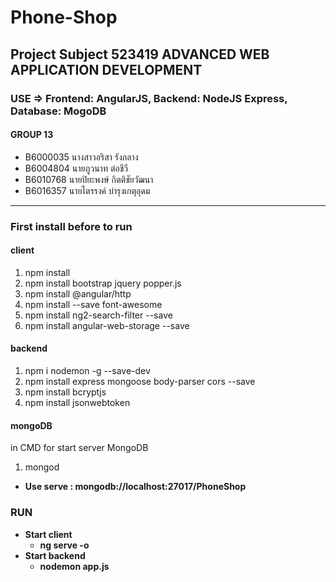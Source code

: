 # Phone-Shop
##  Project Subject 523419	ADVANCED WEB APPLICATION DEVELOPMENT
### USE => Frontend: AngularJS, Backend: NodeJS Express, Database: MogoDB
#### GROUP 13
* B6000035	นางสาวอริสา รังกลาง
* B6004804	นายภูวนาท ต่อชีวี
* B6010768	นายปิยะพงษ์ กิตติชัยวัฒนา
* B6016357	นายไตรรงค์ บำรุงเกตุอุดม

****
### First install before to run
#### client
1. npm install
2. npm install bootstrap jquery popper.js
3. npm install @angular/http
4. npm install --save font-awesome
5. npm install ng2-search-filter --save
6. npm install angular-web-storage --save

#### backend
1. npm i nodemon -g --save-dev
2. npm install express mongoose body-parser cors --save
3. npm install bcryptjs
4. npm install jsonwebtoken

#### mongoDB
in CMD for start server MongoDB
1. mongod 
* **Use serve : mongodb://localhost:27017/PhoneShop** 

### RUN
* **Start client**
  * **ng serve -o**
* **Start backend**
  * **nodemon app.js**
